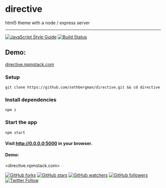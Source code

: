 # directive

html5 theme with a node / express server

--------------------------------------------------------------------------------

[![JavaScript Style Guide](https://img.shields.io/badge/code_style-standard-brightgreen.svg)](https://standardjs.com) [![Build Status](https://travis-ci.org/sethbergman/directive.svg?branch=master)](https://travis-ci.org/sethbergman/directive)


## Demo:

[directive.npmstack.com](http://directive.npmstack.com)

### Setup

```
git clone https://github.com/sethbergman/directive.git && cd directive
```

### Install dependencies

```
npm i
```

### Start the app

```
npm start
```

#### Visit <http://0.0.0.0:5000> in your browser.

#### Demo:

<directive.npmstack.com>


[![GitHub forks](https://img.shields.io/github/forks/sethbergman/directive.svg?style=social&label=Fork)](https://github.com/sethbergman/directive) [![GitHub stars](https://img.shields.io/github/stars/sethbergman/directive.svg?style=social&label=Star)](https://github.com/sethbergman/directive) [![GitHub watchers](https://img.shields.io/github/watchers/sethbergman/directive.svg?style=social&label=Watch)](https://github.com/sethbergman/directive) [![GitHub followers](https://img.shields.io/github/followers/sethbergman.svg?style=social&label=Follow)](https://github.com/sethbergman/directive) [![Twitter Follow](https://img.shields.io/twitter/follow/seth_bergman.svg?style=social)](https://twitter.com/seth_bergman)